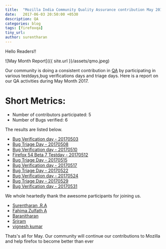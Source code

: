 ```yaml
---
title:  "Mozilla India Community Quality Assurance contribution May 2017"
date:   2017-06-03 20:50:00 +0530
description: QA
categories: blog
tags: [firefoxqa]
tiny_url:
author: surentharan
---
```


Hello Readers!!

![May Month Report]({{ site.url }}/assets/qmo.jpeg)

Our community is doing a consistent contribution in [QA](http://quality.mozilla.org/) by participating in various testdays,bug verifications days and triage days. Here is a report on our QA activities during May Month 2017.

Short Metrics:
=============
- Number of contributors participated: 5
- Number of Bugs verified: 6


The results are listed below.

- [Bug Verification day - 20170503](https://public.etherpad-mozilla.org/p/MozillaIN_QA_Bug_Verification_Day_20170503)
- [Bug Triage Day - 20170508](https://public.etherpad-mozilla.org/p/MozillaIN_QA_Bug_Triage_Day_20170508)
- [Bug Verification day - 20170510](https://public.etherpad-mozilla.org/p/MozillaIN_QA_Bug_Verification_Day-20170510)
- [Firefox 54 Beta 7 Testday - 20170512](https://public.etherpad-mozilla.org/p/MozillaIN_QA_Firefox_54_Beta_7_Testday)
- [Bug Triage Day - 20170515](https://public.etherpad-mozilla.org/p/MozillaIN_QA_Bug_Triage_Day_20170515)
- [Bug Verification day - 20170517](https://public.etherpad-mozilla.org/p/MozillaIN_QA_Bug_Verification_Day_20170517)
- [Bug Triage Day - 20170522](https://public.etherpad-mozilla.org/p/MozillaIN_QA_Bug_Triage_Day_20170522)
- [Bug Verification day - 20170524](https://public.etherpad-mozilla.org/p/MozillaIN_QA_Bug_Verification_Day_20170524)
- [Bug Triage Day - 20170529](https://public.etherpad-mozilla.org/p/MozillaIN_QA_Bug_Triage_Day_20170529)
- [Bug Verification day - 20170531](https://public.etherpad-mozilla.org/p/MozillaIN_QA_Bug_Verification_Day_20170531)


We whole heartedly thank the awesome participants for joining us.

- [Surentharan .R.A](https://twitter.com/surentharan7)
- [Fahima Zulfath A](https://twitter.com/FahimaZulfath)
- [Baranitharan](https://twitter.com/baranicool)
- [Sriram](https://twitter.com/imSriramB)
- [vignesh kumar]()


Thats's all for May. 
Our community will continue our contributions to Mozilla and help firefox to become better than ever
